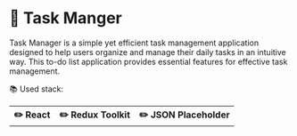 # 🎉 Task Manger
Task Manager is a simple yet efficient task management application designed to help users organize and manage their daily tasks in an intuitive way. 
This to-do list application provides essential features for effective task management.

📚 Used stack:

<table>
  <tbody>
    <tr>
      <th>✏️ React</th>
      <th>✏️ Redux Toolkit</th>
      <th>✏️ JSON Placeholder</th>
    </tr>
  </tbody>
</table>
